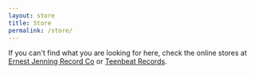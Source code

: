```yaml
---
layout: store
title: Store
permalink: /store/
---
```


If you can't find what you are looking for here, check the online stores at
[Ernest Jenning Record Co](https://www.ernestjenning.com/artists/plusminus) or
[Teenbeat Records](https://www.teenbeatrecords.com/artists/plusminus.html).
